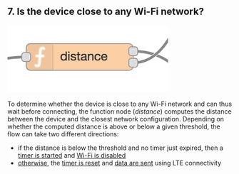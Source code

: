 ## 7. Is the device close to any Wi-Fi network?

![wifi close](img/wifi-close.png)

To determine whether the device is close to any Wi-Fi network and can thus wait before connecting, the function node (*distance*) computes the distance between the device and the closest network configuration. Depending on whether the computed distance is above or below a given threshold, the flow can take two different directions:

* if the distance is below the threshold and no timer just expired, then a [timer is started](timer-set.md) and [Wi-Fi is disabled](wifi-disable.md)
* [otherwise](batch-read.md), the [timer is reset](timer-reset.md) and [data are sent](batch-read.md) using LTE connectivity